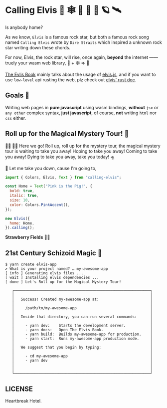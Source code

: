 # Calling Elvis 🦀 🕸  🎸 📡 🚀 🪐 🛰

Is anybody home?

As we know, `Elvis` is a famous rock star, but both a famous rock song named `Calling Elvis` wrote by `Dire Straits` which inspired a unknown rock star writing down these chords.

For now, Elvis, the rock star, will rise, once again, **beyond** the internet —— truely your wasm web library, 🦀 + 🕸  => 💖

[The Evlis Book][1] mainly talks about the usage of [elvis.js][2], and if you want to use `low-level` api rusting the web, plz check out [elvis' rust doc][3].

## Goals 🎯

Writing web pages in **pure javascript** using wasm bindings, **without** `jsx` or `any other` complex syntax, **just javascript**, of course, **not** writing `html` nor `css` either.

## Roll up for the Magical Mystery Tour! 🌈

🧙‍♂️ 🤹‍♂️ Here we go! Roll up, roll up for the mystery tour, the magical mystery tour is waiting to take you away! Hoping to take you away! Coming to take you away! Dying to take you away, take you today! 🛸

🎻 Let me take you down, cause I'm going to,

```js
import { Colors, Elvis, Text } from "calling-elvis";

const Home = Text("Pink is the Pig!", {
  bold: true,
  italic: true,
  size: 10,
  color: Colors.PinkAccent(),
});

new Elvis({
  home: Home,
}).calling();
```
 **Strawberry Fields** 🧑‍🚀


## 21st Century Schizoid Magic 🍩

```text
$ yarn create elvis-app
✔ What is your project named? … my-awesome-app
[ info ] Generating elvis files ...
[ wait ] Installing elvis dependencies ...
[ done ] Let's Roll up for the Magical Mystery Tour!

   ┌─────────────────────────────────────────────────────────────┐
   │                                                             │
   │   Success! Created my-awesome-app at:                       │
   │                                                             │
   │     /path/to/my-awesome-app                                 │
   │                                                             │
   │   Inside that directory, you can run several commands:      │
   │                                                             │
   │     - yarn dev:    Starts the development server.           │
   │     - yarn docs:   Open The Elvis Book.                     │
   │     - yarn build:  Builds my-awesome-app for production.    │
   │     - yarn start:  Runs my-awesome-app production mode.     │
   │                                                             │
   │   We suggest that you begin by typing:                      │
   │                                                             │
   │     - cd my-awesome-app                                     │
   │     - yarn dev                                              │
   │                                                             │
   │                                                             │
   └─────────────────────────────────────────────────────────────┘
```

## LICENSE

Heartbreak Hotel.

[1]: https://clearloop.github.io/elvis
[2]: https://github.com/clearloop/elvis.js
[3]: https://docs.rs/elvis
